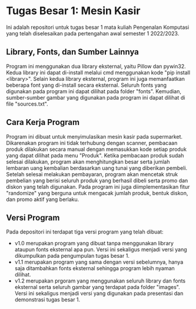 # Tugas Besar 1: Mesin Kasir
Ini adalah repositori untuk tugas besar 1 mata kuliah Pengenalan Komputasi yang telah diselesaikan pada pertengahan awal semester 1 2022/2023.
## Library, Fonts, dan Sumber Lainnya
Program ini menggunakan dua library eksternal, yaitu Pillow dan pywin32. Kedua library ini dapat di-install melalui cmd menggunakan kode "pip install \<library\>".
Selain kedua library eksternal, program ini juga memanfaatkan beberapa font yang di-install secara eksternal. Seluruh fonts yang digunakan pada program ini dapat dilihat pada folder "fonts".
Kemudian, sumber-sumber gambar yang digunakan pada program ini dapat dilihat di file "sources.txt".
## Cara Kerja Program
Program ini dibuat untuk menyimulasikan mesin kasir pada supermarket.
Dikarenakan program ini tidak terhubung dengan scanner, pembacaan produk dilakukan secara manual dengan memasukkan kode setiap produk yang dapat dilihat pada menu "Produk".
Ketika pembacaan produk sudah selesai dilakukan, program akan menghitungkan besar serta jumlah lembaran uang kembalian berdasarkan uang tunai yang diberikan pembeli.
Setelah selesai melakukan pembayaran, program akan mencetak struk pembelian yang berisi seluruh produk yang berhasil dibeli serta promo dan diskon yang telah digunakan.
Pada program ini juga diimplementasikan fitur "randomize" yang berguna untuk mengacak jumlah produk, bentuk diskon, dan promo aktif yang berlaku.
## Versi Program
Pada depositori ini terdapat tiga versi program yang telah dibuat:
- v1.0 merupakan program yang dibuat tanpa menggunakan library ataupun fonts eksternal apa pun. Versi ini sekaligus menjadi versi yang dikumpulkan pada pengumpulan tugas besar 1.
- v1.1 merupakan program yang sama dengan versi sebelumnya, hanya saja ditambahkan fonts eksternal sehingga program lebih nyaman dilihat.
- v1.2 merupakan prgoram yang menggunakan seluruh library dan fonts eksternal serta seluruh gambar yang terdapat pada folder "images". Versi ini sekaligus menjadi versi yang digunakan pada presentasi dan demonstrasi tugas besar 1.
